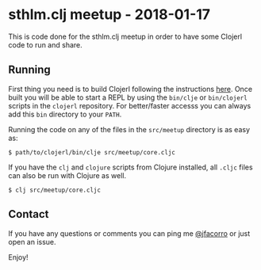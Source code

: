 # sthlm.clj meetup - 2018-01-17

This is code done for the sthlm.clj meetup in order to have some
Clojerl code to run and share.

## Running

First thing you need is to build Clojerl following the instructions
[here](https://github.com/clojerl/clojerl#building). Once built
you will be able to start a REPL by using the `bin/clje` or
`bin/clojerl` scripts in the `clojerl` repository. For better/faster
accesss you can always add this `bin` directory to your `PATH`.

Running the code on any of the files in the `src/meetup` directory
is as easy as:

    $ path/to/clojerl/bin/clje src/meetup/core.cljc

If you have the `clj` and `clojure` scripts from Clojure installed,
all `.cljc` files can also be run with Clojure as well.

    $ clj src/meetup/core.cljc

## Contact

If you have any questions or comments you can ping me
[@jfacorro](https://twitter.com/jfacorro) or just open an issue.

Enjoy!
